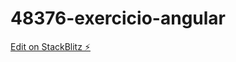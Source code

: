 # 48376-exercicio-angular

[Edit on StackBlitz ⚡️](https://stackblitz.com/edit/48376-exercicio-angular)